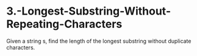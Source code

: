 # 3.-Longest-Substring-Without-Repeating-Characters

Given a string s, find the length of the longest substring without duplicate characters.
